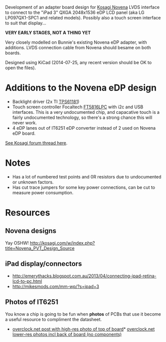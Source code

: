 Development of an adapter board design for [Kosagi Novena](http://kosagi.com/w/index.php?title=Novena_Main_Page) LVDS interface to connect to the "iPad 3" QXGA 2048x1536 eDP LCD panel (aka LG LP097QX1-SPC1 and related models). Possibly also a touch screen interface to suit that display...

**VERY EARLY STAGES, NOT A THING YET**

Very closely modelled on Bunnie's existing Novena eDP adapter, with additions. LVDS connection cable from Novena should besame on both boards.

Designed using KiCad (2014-07-25, any recent version should be OK to open the files).

# Additions to the Novena eDP design

* Backlight driver (2x TI [TPS61181](http://www.ti.com/product/tps61181))
* Touch screen controller Focaltech [FT5816LPC](http://www.focaltech-systems.com/En/solutions.aspx?CateID=54) with i2c and USB interfaces. This is a very undocumented chip, and capacative touch is a fairly undocumented technology, so there's a strong chance this will never work.
* 4 eDP lanes out of IT6251 eDP converter instead of 2 used on Novena eDP board.

[See Kosagi forum thread here](http://www.kosagi.com/forums/viewtopic.php?id=58).

# Notes

* Has a lot of numbered test points and 0R resistors due to undocumented or unknown factors.
* Has cut trace jumpers for some key power connections, can be cut to measure power consumption.

# Resources

## Novena designs

Yay OSHW!
http://kosagi.com/w/index.php?title=Novena_PVT_Design_Source

## iPad display/connectors

* http://emerythacks.blogspot.com.au/2013/04/connecting-ipad-retina-lcd-to-pc.html
* http://mikesmods.com/mm-wp/?s=ipad+3

## Photos of IT6251

You know a chip is going to be fun when **photos** of PCBs that use it become a useful resource to compliment the datasheet.
* [overclock.net post with high-res photo of top of board](http://www.overclock.net/t/1225919/yamakasi-catleap-monitor-club/2110#post_16887300)* [overclock.net lower-res photos incl back of board (no components)](http://www.overclock.net/t/1304102/catleap-q270-replacement-board#post_18163044)

